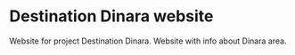 # Destination Dinara website
Website for project Destination Dinara. Website with info about Dinara area.
